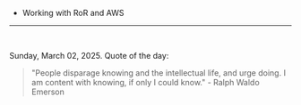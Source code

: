 - Working with RoR and AWS

---

<br>

<!-- quote_marker -->
Sunday, March 02, 2025. Quote of the day:

> "People disparage knowing and the intellectual life, and urge doing. I am content with knowing, if only I could know." - Ralph Waldo Emerson
